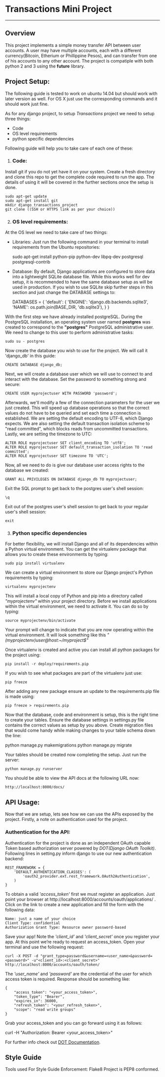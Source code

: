 
# Transactions Mini Project

---

## Overview

This project implements a simple money transfer API between user accounts. A user may have multiple accounts, each with a different currency(Bitcoin, Etherium or Phillippine Pesos), and can transfer from one of his accounts to any other account.
The project is compatiple with both python 2 and 3 using the __future__ library.


## Project Setup:

The following guide is tested to work on ubuntu 14.04 but should work with later version as well. For OS X just use the
corresponding commands and it should work just fine.

As for any django project, to setup *Transactions* project we need to setup three things:

* Code
* OS level requirements
* python specific dependencies

Following guide will help you to take care of each one of these:

1. ### Code:
Install git if you do not yet have it on your system. Create a fresh directory and clone this repo to get the complete code required to run the app. The details of using it will be covered in the further sections once the setup is done.

    sudo apt-get update
    sudo apt-get install git
    mkdir django_transactions_project
    git clone ((SSH or HTTPS link as per your choice))
    

2. ### OS level requirements: 
At the OS level we need to take care of two things:
- Libraries: 
Just run the following command in your terminal to install requirements from the Ubuntu repositories:

    sudo apt-get install python-pip python-dev libpq-dev postgresql postgresql-contrib

- Database:
By default, Django applications are configured to store data into a lightweight SQLite database file.
While this works well for dev setup, it is recommended to have the same database setup as will be used in production.
If you wish to use SQLite skip further steps in this section and just change the DATABASE settings to:

    DATABASES = {
        'default': {
            'ENGINE': 'django.db.backends.sqlite3',
            'NAME': os.path.join(BASE_DIR, 'db.sqlite3'),
        }
    }

With the first step we have already installed postgreSQL. During the PostgreSQL installation, an operating system user named **postgres** was created to correspond to the **"postgres"** PostgreSQL administrative user. We need to change to this user to perform administrative tasks:

    sudo su - postgres

Now create the database you wish to use for the project. We will call it 'django_db' in this guide:

    CREATE DATABASE django_db;

Next, we will create a database user which we will use to connect to and interact with the database.
Set the password to something strong and secure:

    CREATE USER myprojectuser WITH PASSWORD 'password';

Afterwards, we'll modify a few of the connection parameters for the user we just created. This will speed up database operations so that the correct values do not have to be queried and set each time a connection is established.
We are setting the default encoding to UTF-8, which Django expects. We are also setting the default transaction isolation scheme to "read committed", which blocks reads from uncommitted transactions.
Lastly, we are setting the timezone to UTC:

    ALTER ROLE myprojectuser SET client_encoding TO 'utf8';
    ALTER ROLE myprojectuser SET default_transaction_isolation TO 'read committed';
    ALTER ROLE myprojectuser SET timezone TO 'UTC';

Now, all we need to do is give our database user access rights to the database we created:

    GRANT ALL PRIVILEGES ON DATABASE django_db TO myprojectuser;

Exit the SQL prompt to get back to the postgres user's shell session:

    \q

Exit out of the postgres user's shell session to get back to your regular user's shell session:

    exit


3. ### Python specific dependencies

For better flexibility, we will install Django and all of its dependencies within a Python virtual environment.
You can get the virtualenv package that allows you to create these environments by typing:

    sudo pip install virtualenv

We can create a virtual environment to store our Django project's Python requirements by typing:

    virtualenv myprojectenv

This will install a local copy of Python and pip into a directory called *"myprojectenv"* within your project directory.
Before we install applications within the virtual environment, we need to activate it. You can do so by typing:

    source myprojectenv/bin/activate

Your prompt will change to indicate that you are now operating within the virtual environment.
It will look something like this *"(myprojectenv)user@host:~/myproject$"*

Once virtualenv is created and active you can install all python packages for the project using:

    pip install -r deploy/requirements.pip

If you wish to see what packages are part of the virtualenv just use:

    pip freeze

After adding any new package ensure an update to the requirements.pip file is made using:

    pip freeze > requirements.pip

Now that the database, code and environment is setup, this is the right time to create your tables.
Ensure the database settings in settings.py file contains the correct values as setup by you above.
Create migration files that would come handy while making changes to your table schema down the line:

python manage.py makemigrations
python manage.py migrate

Your tables should be created now completing the setup. Just run the server:

    python manage.py runserver
    
You should be able to view the API docs at the following URL now:

    http://localhost:8000/docs/


## API Usage:

Now that we are setup, lets see how we can use the APIs exposed by the project.
Firstly, a note on authentication used for the project.

### Authentication for the API:

Authentication for the project is done as an independent OAuth capable Token based authorization server powered by
*DOT(Django OAuth Toolkit)*. Following lines in setting.py inform django to use our new authentication backend:

    REST_FRAMEWORK = {
        'DEFAULT_AUTHENTICATION_CLASSES': (
            'oauth2_provider.ext.rest_framework.OAuth2Authentication',
        )
    }

To obtain a valid *'access_token'* first we must register an application. Just point your browser at http://localhost:8000/accounts/oauth/applications/ .
Click on the link to create a new application and fill the form with the following data:

    Name: just a name of your choice
    Client Type: confidential
    Authorization Grant Type: Resource owner password-based

Save your app! Note the *'client_id'* and *'client_secret'* once you register your app.
At this point we’re ready to request an access_token. Open your terminal and use the following request:

    curl -X POST -d "grant_type=password&username=<user_name>&password=<password>" -u"<client_id>:<client_secret>" http://localhost:8000/accounts/oauth/token/

The *'user_name'* and *'password'* are the credential of the user for which access token is required. Response should be something like:

    {
        "access_token": "<your_access_token>",
        "token_type": "Bearer",
        "expires_in": 36000,
        "refresh_token": "<your_refresh_token>",
        "scope": "read write groups"
    }

Grab your access_token and you can go forward using it as follows:

curl -H "Authorization: Bearer <your_access_token>" <API URL>

For further info check out [DOT Documentation](https://django-oauth-toolkit.readthedocs.io/en/latest/index.html).



## Style Guide

Tools used For Style Guide Enforcement: Flake8
Project is PEP8 conformed.











